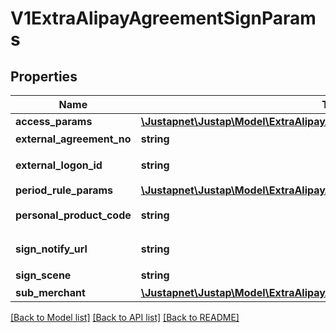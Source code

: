 # V1ExtraAlipayAgreementSignParams

## Properties
Name | Type | Description | Notes
------------ | ------------- | ------------- | -------------
**access_params** | [**\Justapnet\Justap\Model\ExtraAlipayAgreementSignParamsAccessParams**](ExtraAlipayAgreementSignParamsAccessParams.md) |  | [optional] 
**external_agreement_no** | **string** | 外部协议号 | 
**external_logon_id** | **string** | 外部用户唯一标识 | 
**period_rule_params** | [**\Justapnet\Justap\Model\ExtraAlipayAgreementSignParamsPeriodRuleParams**](ExtraAlipayAgreementSignParamsPeriodRuleParams.md) |  | [optional] 
**personal_product_code** | **string** | 个人签约产品码 | 
**sign_notify_url** | **string** | 签约回调地址 | 
**sign_scene** | **string** | 签约场景 | 
**sub_merchant** | [**\Justapnet\Justap\Model\ExtraAlipayAgreementSignParamsSubMerchant**](ExtraAlipayAgreementSignParamsSubMerchant.md) |  | [optional] 

[[Back to Model list]](../../README.md#documentation-for-models) [[Back to API list]](../../README.md#documentation-for-api-endpoints) [[Back to README]](../../README.md)


